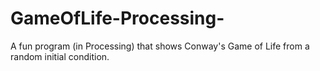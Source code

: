 # GameOfLife-Processing-
A fun program (in Processing) that shows Conway's Game of Life from a random initial condition.
